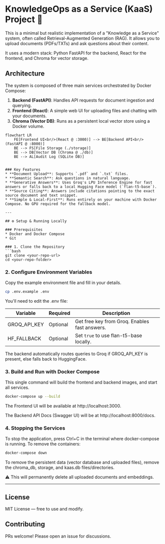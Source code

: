 # KnowledgeOps as a Service (KaaS) Project 🚀

This is a minimal but realistic implementation of a "Knowledge as a Service" system, often called Retrieval-Augmented Generation (RAG). It allows you to upload documents (PDFs/TXTs) and ask questions about their content.

It uses a modern stack: Python FastAPI for the backend, React for the frontend, and Chroma for vector storage.

## Architecture

The system is composed of three main services orchestrated by Docker Compose:

1.  **Backend (FastAPI)**: Handles API requests for document ingestion and querying.
2.  **Frontend (React)**: A simple web UI for uploading files and chatting with your documents.
3.  **Chroma (Vector DB)**: Runs as a persistent local vector store using a Docker volume.
   
```mermaid
flowchart LR
    FE[Frontend UI<br/>(React @ :3000)] --> BE[Backend API<br/>(FastAPI @ :8000)]
    BE --> FS[File Storage (./storage)]
    BE --> DB[Vector DB (Chroma @ ./db)]
    BE --> AL[Audit Log (SQLite DB)]


### Key Features
* **Document Upload**: Supports `.pdf` and `.txt` files.
* **Semantic Search**: Ask questions in natural language.
* **Generative Answers**: Uses Groq's LPU Inference Engine for fast answers or falls back to a local Hugging Face model (`flan-t5-base`).
* **Source Citing**: Answers include citations pointing to the exact source document and text snippet.
* **Simple & Local-First**: Runs entirely on your machine with Docker Compose. No GPU required for the fallback model.

---

## ⚙️ Setup & Running Locally

### Prerequisites
* Docker and Docker Compose
* Git

### 1. Clone the Repository
```bash
git clone <your-repo-url>
cd <your-repo-folder>
```

### 2. Configure Environment Variables
Copy the example environment file and fill in your details.

```bash
cp .env.example .env
```

You'll need to edit the .env file:

| Variable      | Required | Description                                   |
|---------------|----------|-----------------------------------------------|
| GROQ_API_KEY  | Optional | Get free key from Groq. Enables fast answers. |
| HF_FALLBACK   | Optional | Set `true` to use flan-t5-base locally.       |

The backend automatically routes queries to Groq if GROQ_API_KEY is present, else falls back to HuggingFace.

### 3. Build and Run with Docker Compose
This single command will build the frontend and backend images, and start all services.

```bash
docker-compose up --build
```

The Frontend UI will be available at http://localhost:3000.

The Backend API Docs (Swagger UI) will be at http://localhost:8000/docs.

### 4. Stopping the Services
To stop the application, press Ctrl+C in the terminal where docker-compose is running. To remove the containers:

```bash
docker-compose down
```
To remove the persistent data (vector database and uploaded files), remove the chroma_db, storage, and kaas.db files/directories.

⚠️ This will permanently delete all uploaded documents and embeddings.

---------------------------------------------------------------------------------------------

## License
MIT License — free to use and modify.

## Contributing
PRs welcome! Please open an issue for discussions.